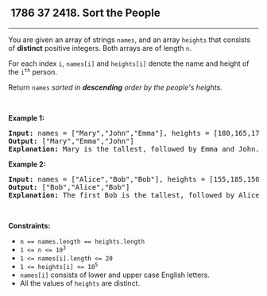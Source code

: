 <h2> 1786 37
2418. Sort the People</h2><hr><div><p>You are given an array of strings <code>names</code>, and an array <code>heights</code> that consists of <strong>distinct</strong> positive integers. Both arrays are of length <code>n</code>.</p>

<p>For each index <code>i</code>, <code>names[i]</code> and <code>heights[i]</code> denote the name and height of the <code>i<sup>th</sup></code> person.</p>

<p>Return <code>names</code><em> sorted in <strong>descending</strong> order by the people's heights</em>.</p>

<p>&nbsp;</p>
<p><strong class="example">Example 1:</strong></p>

<pre><strong>Input:</strong> names = ["Mary","John","Emma"], heights = [180,165,170]
<strong>Output:</strong> ["Mary","Emma","John"]
<strong>Explanation:</strong> Mary is the tallest, followed by Emma and John.
</pre>

<p><strong class="example">Example 2:</strong></p>

<pre><strong>Input:</strong> names = ["Alice","Bob","Bob"], heights = [155,185,150]
<strong>Output:</strong> ["Bob","Alice","Bob"]
<strong>Explanation:</strong> The first Bob is the tallest, followed by Alice and the second Bob.
</pre>

<p>&nbsp;</p>
<p><strong>Constraints:</strong></p>

<ul>
	<li><code>n == names.length == heights.length</code></li>
	<li><code>1 &lt;= n &lt;= 10<sup>3</sup></code></li>
	<li><code>1 &lt;= names[i].length &lt;= 20</code></li>
	<li><code>1 &lt;= heights[i] &lt;= 10<sup>5</sup></code></li>
	<li><code>names[i]</code> consists of lower and upper case English letters.</li>
	<li>All the values of <code>heights</code> are distinct.</li>
</ul>
</div>